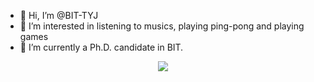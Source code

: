 - 👋 Hi, I’m @BIT-TYJ
- 👀 I’m interested in listening to musics, playing ping-pong and playing games
- 🌱 I’m currently a Ph.D. candidate in BIT.

<div align="center">  
  <img  src="https://github-readme-stats.vercel.app/api?username=BIT-TYJ&show_icons=true" />
</div>
<!---
BIT-TYJ/BIT-TYJ is a ✨ special ✨ repository because its `README.md` (this file) appears on your GitHub profile.
You can click the Preview link to take a look at your changes.
--->
